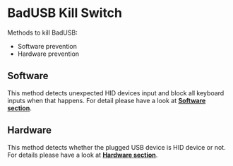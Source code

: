 # BadUSB Kill Switch
Methods to kill BadUSB:
* Software prevention
* Hardware prevention

## Software
This method detects unexpected HID devices input and block all keyboard inputs when that happens. For detail please have a look at [**Software section**](/Software).

## Hardware
This method detects whether the plugged USB device is HID device or not. For details please have a look at [**Hardware section**](/Hardware).
